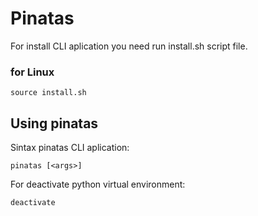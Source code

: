 # Pinatas
For install CLI aplication you need run install.sh script file.

### for Linux
```
source install.sh
```
## Using pinatas
Sintax pinatas CLI aplication:
```
pinatas [<args>]
```
For deactivate python virtual environment:
```
deactivate
```
